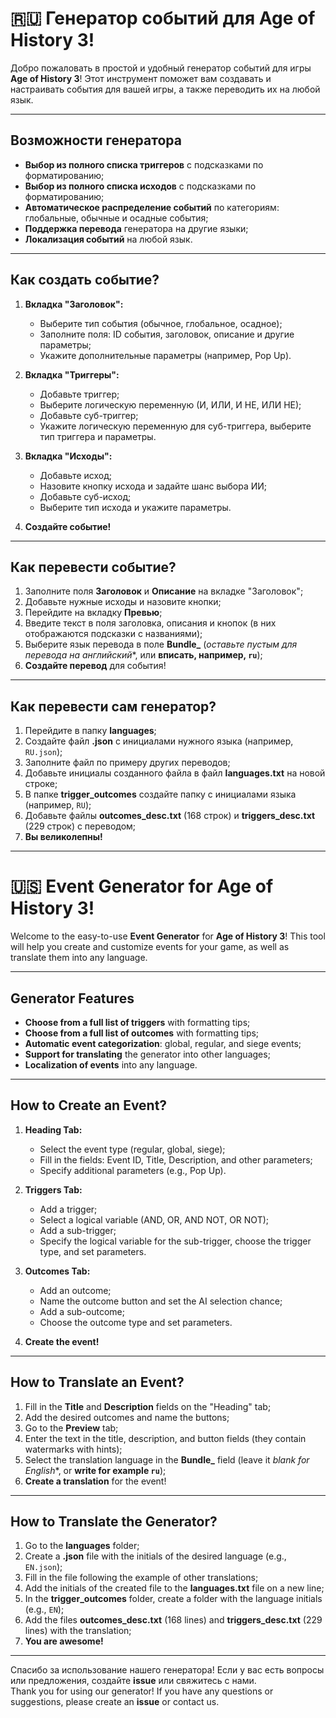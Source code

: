 # :ru:  Генератор событий для Age of History 3!

Добро пожаловать в простой и удобный генератор событий для игры **Age of History 3**! Этот инструмент поможет вам создавать и настраивать события для вашей игры, а также переводить их на любой язык.

---

##  Возможности генератора

- **Выбор из полного списка триггеров** с подсказками по форматированию;
- **Выбор из полного списка исходов** с подсказками по форматированию;
- **Автоматическое распределение событий** по категориям: глобальные, обычные и осадные события;
- **Поддержка перевода** генератора на другие языки;
- **Локализация событий** на любой язык.

---

##  Как создать событие?

1. **Вкладка "Заголовок":**
   - Выберите тип события (обычное, глобальное, осадное);
   - Заполните поля: ID события, заголовок, описание и другие параметры;
   - Укажите дополнительные параметры (например, Pop Up).

2. **Вкладка "Триггеры":**
   - Добавьте триггер;
   - Выберите логическую переменную (И, ИЛИ, И НЕ, ИЛИ НЕ);
   - Добавьте суб-триггер;
   - Укажите логическую переменную для суб-триггера, выберите тип триггера и параметры.

3. **Вкладка "Исходы":**
   - Добавьте исход;
   - Назовите кнопку исхода и задайте шанс выбора ИИ;
   - Добавьте суб-исход;
   - Выберите тип исхода и укажите параметры.

4. **Создайте событие!**

---

##  Как перевести событие?

1. Заполните поля **Заголовок** и **Описание** на вкладке "Заголовок";
2. Добавьте нужные исходы и назовите кнопки;
3. Перейдите на вкладку **Превью**;
4. Введите текст в поля заголовка, описания и кнопок (в них отображаются подсказки с названиями);
5. Выберите язык перевода в поле **Bundle_** (*оставьте пустым для перевода на английский**, или **вписать, например, `ru`**);
6. **Создайте перевод** для события!

---

##  Как перевести сам генератор?

1. Перейдите в папку **languages**;
2. Создайте файл **.json** с инициалами нужного языка (например, `RU.json`);
3. Заполните файл по примеру других переводов;
4. Добавьте инициалы созданного файла в файл **languages.txt** на новой строке;
5. В папке **trigger_outcomes** создайте папку с инициалами языка (например, `RU`);
6. Добавьте файлы **outcomes_desc.txt** (168 строк) и **triggers_desc.txt** (229 строк) с переводом;
7. **Вы великолепны!** 

---

# :us:  Event Generator for Age of History 3! 

Welcome to the easy-to-use **Event Generator** for **Age of History 3**! This tool will help you create and customize events for your game, as well as translate them into any language.

---

##  Generator Features

- **Choose from a full list of triggers** with formatting tips;
- **Choose from a full list of outcomes** with formatting tips;
- **Automatic event categorization**: global, regular, and siege events;
- **Support for translating** the generator into other languages;
- **Localization of events** into any language.

---

##  How to Create an Event?

1. **Heading Tab:**
   - Select the event type (regular, global, siege);
   - Fill in the fields: Event ID, Title, Description, and other parameters;
   - Specify additional parameters (e.g., Pop Up).

2. **Triggers Tab:**
   - Add a trigger;
   - Select a logical variable (AND, OR, AND NOT, OR NOT);
   - Add a sub-trigger;
   - Specify the logical variable for the sub-trigger, choose the trigger type, and set parameters.

3. **Outcomes Tab:**
   - Add an outcome;
   - Name the outcome button and set the AI selection chance;
   - Add a sub-outcome;
   - Choose the outcome type and set parameters.

4. **Create the event!**

---

##  How to Translate an Event?

1. Fill in the **Title** and **Description** fields on the "Heading" tab;
2. Add the desired outcomes and name the buttons;
3. Go to the **Preview** tab;
4. Enter the text in the title, description, and button fields (they contain watermarks with hints);
5. Select the translation language in the **Bundle_** field (leave it *blank for English**, or **write for example `ru`**);
6. **Create a translation** for the event!

---

##  How to Translate the Generator?

1. Go to the **languages** folder;
2. Create a **.json** file with the initials of the desired language (e.g., `EN.json`);
3. Fill in the file following the example of other translations;
4. Add the initials of the created file to the **languages.txt** file on a new line;
5. In the **trigger_outcomes** folder, create a folder with the language initials (e.g., `EN`);
6. Add the files **outcomes_desc.txt** (168 lines) and **triggers_desc.txt** (229 lines) with the translation;
7. **You are awesome!** 

---

Спасибо за использование нашего генератора! Если у вас есть вопросы или предложения, создайте **issue** или свяжитесь с нами.  
Thank you for using our generator! If you have any questions or suggestions, please create an **issue** or contact us.
